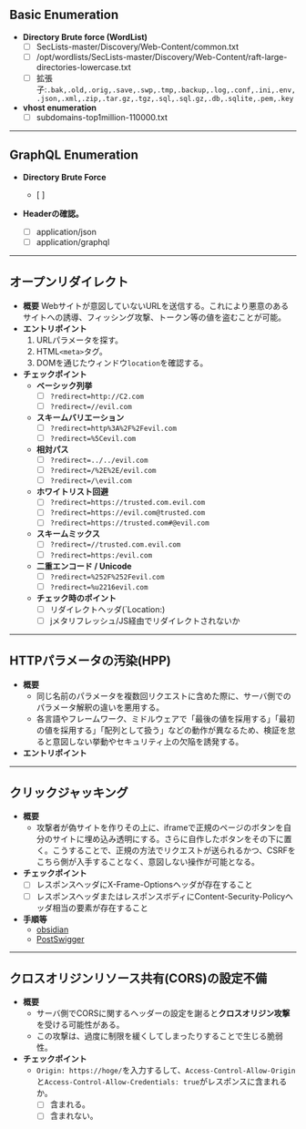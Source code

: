## Basic Enumeration
- **Directory Brute force (WordList)**
	- [ ] SecLists-master/Discovery/Web-Content/common.txt
	- [ ] /opt/wordlists/SecLists-master/Discovery/Web-Content/raft-large-directories-lowercase.txt
	- [ ] 拡張子:`.bak,.old,.orig,.save,.swp,.tmp,.backup,.log,.conf,.ini,.env,.json,.xml,.zip,.tar.gz,.tgz,.sql,.sql.gz,.db,.sqlite,.pem,.key`

- **vhost enumeration**
	- [ ] subdomains-top1million-110000.txt

---
## GraphQL  Enumeration
- **Directory Brute Force**
	- [ ] 

- **Headerの確認。**
	- [ ] application/json
	- [ ] application/graphql

---
## オープンリダイレクト
- **概要**
	Webサイトが意図していないURLを送信する。これにより悪意のあるサイトへの誘導、フィッシング攻撃、トークン等の値を盗むことが可能。
- **エントリポイント**
	1. URLパラメータを探す。
	2. HTML`<meta>`タグ。
	3. DOMを通じたウィンドウ`location`を確認する。
- **チェックポイント**
	- **ベーシック列挙**
		- [ ] `?redirect=http://C2.com`
		- [ ] `?redirect=//evil.com`
	- **スキームバリエーション**
		- [ ] `?redirect=http%3A%2F%2Fevil.com`
		- [ ] `?redirect=%5Cevil.com`
	- **相対パス**
		- [ ] `?redirect=../../evil.com`
		- [ ] `?redirect=/%2E%2E/evil.com`
		- [ ] `?redirect=/\evil.com`
	- **ホワイトリスト回避**
		- [ ] `?redirect=https://trusted.com.evil.com`
		- [ ] `?redirect=https://evil.com@trusted.com`
		- [ ] `?redirect=https://trusted.com#@evil.com`
	- **スキームミックス**
		- [ ] `?redirect=//trusted.com.evil.com`
		- [ ] `?redirect=https:/evil.com`
	- **二重エンコード / Unicode**
		- [ ] `?redirect=%252F%252Fevil.com`
		- [ ] `?redirect=%u2216evil.com`
	- **チェック時のポイント**
		- [ ] リダイレクトヘッダ(`Location:)
		- [ ] jメタリフレッシュ/JS経由でリダイレクトされないか

---
## HTTPパラメータの汚染(HPP)
- **概要**
	- 同じ名前のパラメータを複数回リクエストに含めた際に、サーバ側でのパラメータ解釈の違いを悪用する。
	- 各言語やフレームワーク、ミドルウェアで「最後の値を採用する」「最初の値を採用する」「配列として扱う」などの動作が異なるため、検証を怠ると意図しない挙動やセキュリティ上の欠陥を誘発する。
- **エントリポイント**

---
## クリックジャッキング

- **概要**
	- 攻撃者が偽サイトを作りその上に、iframeで正規のページのボタンを自分のサイトに埋め込み透明にする。さらに自作したボタンをその下に置く。こうすることで、正規の方法でリクエストが送られるかつ、CSRFをこちら側が入手することなく、意図しない操作が可能となる。
- **チェックポイント**
	- [ ] レスポンスヘッダにX-Frame-Optionsヘッダが存在すること
	- [ ] レスポンスヘッダまたはレスポンスボディにContent-Security-Policyヘッダ相当の要素が存在すること
- **手順等**
	- [obsidian](obsidian://open?vault=CheatSheet&file=ChatSheet%2F%E8%84%86%E5%BC%B1%E6%80%A7%E5%88%A5%2FWeb%2FClickJacking)
	- [PostSwigger](https://portswigger.net/web-security/clickjacking#what-is-clickjacking)
---
## クロスオリジンリソース共有(CORS)の設定不備
- **概要**
	- サーバ側でCORSに関するヘッダーの設定を謝ると**クロスオリジン攻撃**を受ける可能性がある。
	- この攻撃は、過度に制限を緩くしてしまったりすることで生じる脆弱性。
- **チェックポイント**
	- `Origin: https://hoge/`を入力するして、`Access-Control-Allow-Origin`と`Access-Control-Allow-Credentials: true`がレスポンスに含まれるか。
		- [ ] 含まれる。
		- [ ] 含まれない。